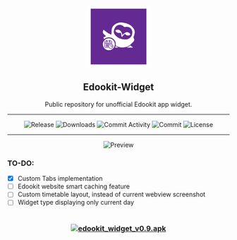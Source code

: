 <p align="center">
  <img alt="Logo" src="https://github.com/ONdraid/edookit-widget/blob/459996d87b1850fe436a08ada11ca6e4416f776a/app/src/main/res/mipmap-xxxhdpi/ic_launcher_foreground.png" height="140" />
  <h2 align="center">Edookit-Widget</h2>
  <p align="center">Public repository for unofficial Edookit app widget.</p>
</p>

---

<p align="center">
  <img alt="Release" src="https://img.shields.io/github/v/release/ONdraid/edookit-widget?include_prereleases" />
  <img alt="Downloads" src="https://img.shields.io/github/downloads/ONdraid/edookit-widget/total" />
  <img alt="Commit Activity" src="https://img.shields.io/github/commit-activity/y/ONdraid/edookit-widget" />
  <img alt="Commit" src="https://img.shields.io/github/last-commit/ONdraid/edookit-widget" />
  <img alt="License" src="https://img.shields.io/github/license/ONdraid/edookit-widget" />
</p>

---

<p align="center">
  <img alt="Preview" src="https://i.imgur.com/8NP6lMW.png" />
</p>


### TO-DO:
- [x] Custom Tabs implementation 
- [ ] Edookit website smart caching feature
- [ ] Custom timetable layout, instead of current webview screenshot
- [ ] Widget type displaying only current day

#

### <p align="center"><a href="https://github.com/ONdraid/edookit-widget/releases/download/v1.0/edookit_widget_v1.0.apk" rel=""><img src="https://dabuttonfactory.com/button.png?t=Download&f=Open+Sans-Bold&ts=26&tc=fff&hp=45&vp=20&c=11&bgt=unicolored&bgc=642992&be=1" alt="edookit_widget_v0.9.apk" height="50" /></a></p>
